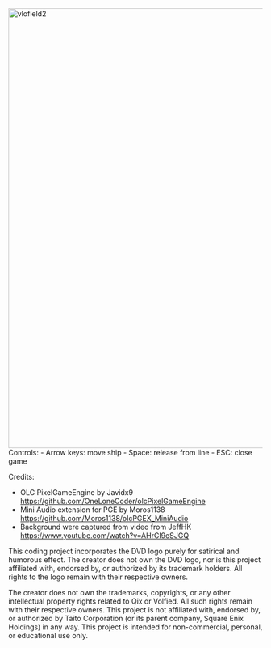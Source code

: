 <img width="1187" height="870" alt="vlofield2" src="https://github.com/user-attachments/assets/b2d59bd4-3174-429a-a198-1d27cd45421d" />
Controls:
- Arrow keys: move ship
- Space: release from line
- ESC: close game

Credits:
- OLC PixelGameEngine by Javidx9 https://github.com/OneLoneCoder/olcPixelGameEngine
- Mini Audio extension for PGE by Moros1138 https://github.com/Moros1138/olcPGEX_MiniAudio
- Background were captured from video from JeffHK https://www.youtube.com/watch?v=AHrCI9eSJGQ

This coding project incorporates the DVD logo purely for satirical and humorous effect. The creator does not own the DVD logo, nor is this project affiliated with, endorsed by, or authorized by its trademark holders. All rights to the logo remain with their respective owners.


The creator does not own the trademarks, copyrights, or any other intellectual property rights related to Qix or Volfied. All such rights remain with their respective owners. This project is not affiliated with, endorsed by, or authorized by Taito Corporation (or its parent company, Square Enix Holdings) in any way. This project is intended for non-commercial, personal, or educational use only.
